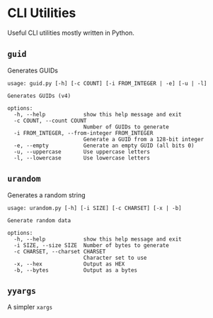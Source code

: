 # CLI Utilities
Useful CLI utilities mostly written in Python.

## `guid`
Generates GUIDs
```
usage: guid.py [-h] [-c COUNT] [-i FROM_INTEGER | -e] [-u | -l]

Generates GUIDs (v4)

options:
  -h, --help            show this help message and exit
  -c COUNT, --count COUNT
                        Number of GUIDs to generate
  -i FROM_INTEGER, --from-integer FROM_INTEGER
                        Generate a GUID from a 128-bit integer
  -e, --empty           Generate an empty GUID (all bits 0)
  -u, --uppercase       Use uppercase letters
  -l, --lowercase       Use lowercase letters
```


## `urandom`
Generates a random string
```
usage: urandom.py [-h] [-i SIZE] [-c CHARSET] [-x | -b]

Generate random data

options:
  -h, --help            show this help message and exit
  -i SIZE, --size SIZE  Number of bytes to generate
  -c CHARSET, --charset CHARSET
                        Character set to use
  -x, --hex             Output as HEX
  -b, --bytes           Output as a bytes
```

## `yyargs`
A simpler `xargs`
